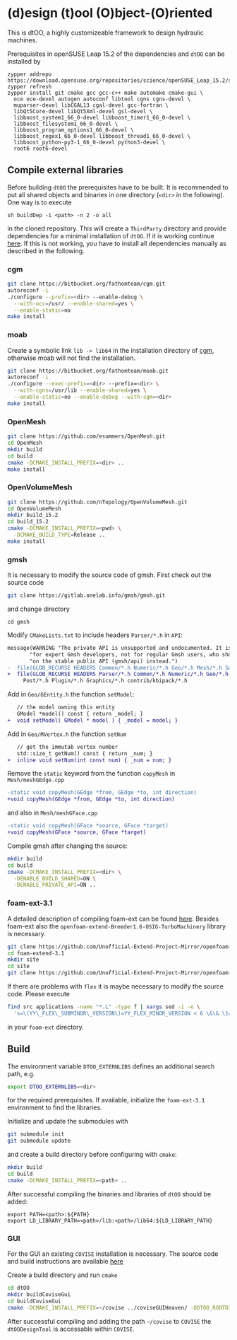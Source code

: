 # (d)esign (t)ool (O)bject-(O)riented

This is dtOO, a highly customizeable framework to design hydraulic machines.

Prerequisites in openSUSE Leap 15.2 of the dependencies and `dtOO` can be installed by
```
zypper addrepo https://download.opensuse.org/repositories/science/openSUSE_Leap_15.2/science.repo
zypper refresh
zypper install git cmake gcc gcc-c++ make automake cmake-gui \
  oce oce-devel autogen autoconf libtool cgns cgns-devel \
  muparser-devel libCGAL13 cgal-devel gcc-fortran \
  libQt5Core-devel libQt5Xml-devel gsl-devel \
  libboost_system1_66_0-devel libboost_timer1_66_0-devel \
  libboost_filesystem1_66_0-devel \
  libboost_program_options1_66_0-devel \
  libboost_regex1_66_0-devel libboost_thread1_66_0-devel \
  libboost_python-py3-1_66_0-devel python3-devel \
  root6 root6-devel
```

## Compile external libraries
Before building `dtOO` the prerequisites have to be built. 
It is recommended to put all shared objects and binaries in one directory (`<dir>` in the following).
One way is to execute
```
sh buildDep -i <path> -n 2 -o all
```
in the cloned repository.
This will create a `ThirdParty` directory and provide dependencies for a minimal installation of `dtOO`.
If it is working continue [here](#Build).
If this is not working, you have to install all dependencies manually as described in the following.

### cgm

```bash
git clone https://bitbucket.org/fathomteam/cgm.git
autoreconf -i
./configure --prefix=<dir> --enable-debug \
  --with-occ=/usr/ --enable-shared=yes \
  --enable-static=no
make install
```

### moab

Create a symbolic link `lib -> lib64` in the installation directory of [cgm](#cgm), otherwise moab will not find the installation.

```bash
git clone https://bitbucket.org/fathomteam/moab.git
autoreconf -i
./configure --exec-prefix=<dir> --prefix=<dir> \
  --with-cgns=/usr/lib --enable-shared=yes \
  --enable-static=no --enable-debug --with-cgm=<dir>
make install
```

### OpenMesh

```bash
git clone https://github.com/esummers/OpenMesh.git
cd OpenMesh
mkdir build
cd build
cmake -DCMAKE_INSTALL_PREFIX=<dir> ..
make install
```

### OpenVolumeMesh

```bash
git clone https://github.com/nTopology/OpenVolumeMesh.git
cd OpenVolumeMesh
mkdir build_15.2
cd build_15.2
cmake -DCMAKE_INSTALL_PREFIX=<pwd> \
  -DCMAKE_BUILD_TYPE=Release ..
make install
```

### gmsh

It is necessary to modify the source code of gmsh. First check out the source code
```bash
git clone https://gitlab.onelab.info/gmsh/gmsh.git
```
and change directory
```
cd gmsh
```

Modify `CMakeLists.txt` to include headers `Parser/*.h` in `API`:
```diff
message(WARNING "The private API is unsupported and undocumented. It is meant "
       "for expert Gmsh developers, not for regular Gmsh users, who should rely "
       "on the stable public API (gmsh/api) instead.")
-  file(GLOB_RECURSE HEADERS Common/*.h Numeric/*.h Geo/*.h Mesh/*.h Solver/*.h
+  file(GLOB_RECURSE HEADERS Parser/*.h Common/*.h Numeric/*.h Geo/*.h Mesh/*.h Solver/*.h
     Post/*.h Plugin/*.h Graphics/*.h contrib/kbipack/*.h
```

Add in `Geo/GEntity.h` the function `setModel`:
```diff
   // the model owning this entity
   GModel *model() const { return _model; }
+  void setModel( GModel * model ) { _model = model; }
```

Add in `Geo/MVertex.h` the function `setNum`
```diff
   // get the immutab vertex number
   std::size_t getNum() const { return _num; }
+  inline void setNum(int const num) { _num = num; }
```

Remove the `static` keyword from the function `copyMesh` in `Mesh/meshGEdge.cpp`
```diff
-static void copyMesh(GEdge *from, GEdge *to, int direction)
+void copyMesh(GEdge *from, GEdge *to, int direction)
```

and also in `Mesh/meshGFace.cpp`
```diff
-static void copyMesh(GFace *source, GFace *target)
+void copyMesh(GFace *source, GFace *target)
```

Compile gmsh after changing the source:
```bash
mkdir build
cd build
cmake -DCMAKE_INSTALL_PREFIX=<dir> \
  -DENABLE_BUILD_SHARED=ON \
  -DENABLE_PRIVATE_API=ON ..
```

### foam-ext-3.1

A detailed description of compiling foam-ext can be found [here](https://openfoamwiki.net/index.php/Installation/Linux/foam-extend-3.1). Besides foam-ext also the `openfoam-extend-Breeder1.6-OSIG-TurboMachinery` library is necessary.

```bash
git clone https://github.com/Unofficial-Extend-Project-Mirror/openfoam-extend-foam-extend-3.1.git
cd foam-extend-3.1
mkdir site
cd site
git clone https://github.com/Unofficial-Extend-Project-Mirror/openfoam-extend-Breeder1.6-OSIG-TurboMachinery
```

If there are problems with `flex` it is maybe necessary to modify the source code. Please execute
```bash
find src applications -name "*.L" -type f | xargs sed -i -e \
  's=\(YY\_FLEX\_SUBMINOR\_VERSION\)=YY_FLEX_MINOR_VERSION < 6 \&\& \1='
```
in your `foam-ext` directory.

## Build

The environment variable `DTOO_EXTERNLIBS` defines an additional search path, e.g.

```bash
export DTOO_EXTERNLIBS=<dir>
```

for the required prerequisites. If available, initialize the `foam-ext-3.1` environment to find the libraries.

Initialize and update the submodules with

```bash
git submodule init
git submodule update
```

and create a build directory before configuring with `cmake`:

```bash
mkdir build
cd build
cmake -DCMAKE_INSTALL_PREFIX=<path> ..
```

After successful compiling the binaries and libraries of `dtOO` should be added:

```
export PATH=<path>:${PATH}
export LD_LIBRARY_PATH=<path>/lib:<path>/lib64:${LD_LIBRARY_PATH}
```

### GUI

For the GUI an existing `COVISE` installation is necessary. The source code and build instructions are available [here](https://github.com/hlrs-vis/covise)

Create a build directory and run `cmake`

```bash
cd dtOO
mkdir buildCoviseGui
cd buildCoviseGui
cmake -DCMAKE_INSTALL_PREFIX=~/covise ../coviseGUIHeaven/ -DDTOO_ROOTDIR=<dir>
```

After successful compiling and adding the path `~/covise` to `COVISE` the `dtOODesignTool` is accessable within `COVISE`.
